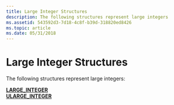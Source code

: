 ```yaml
---
title: Large Integer Structures
description: The following structures represent large integers
ms.assetid: 543592d3-7d18-4c8f-b39d-318820ed8426
ms.topic: article
ms.date: 05/31/2018
---
```


# Large Integer Structures

The following structures represent large integers:

<dl>

[**LARGE\_INTEGER**](/windows/win32/api/winnt/ns-winnt-large_integer-r1)  
[**ULARGE\_INTEGER**](/windows/win32/api/winnt/ns-winnt-ularge_integer~r1)  
</dl>

 

 




